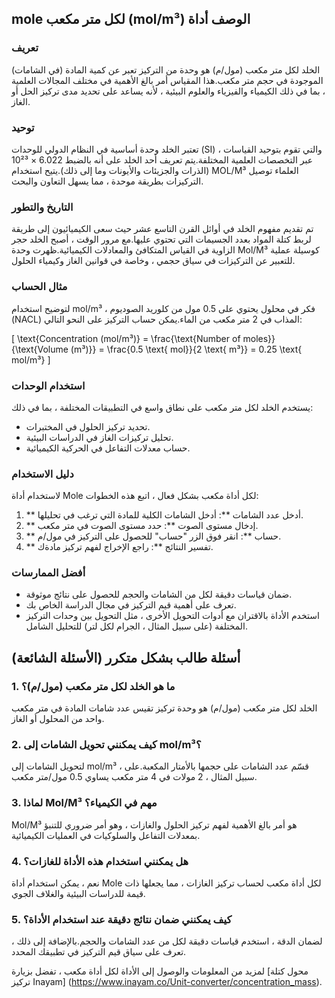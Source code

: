 ## mole لكل متر مكعب (mol/m³) الوصف أداة

### تعريف
الخلد لكل متر مكعب (مول/م) هو وحدة من التركيز تعبر عن كمية المادة (في الشامات) الموجودة في حجم متر مكعب.هذا المقياس أمر بالغ الأهمية في مختلف المجالات العلمية ، بما في ذلك الكيمياء والفيزياء والعلوم البيئية ، لأنه يساعد على تحديد مدى تركيز الحل أو الغاز.

### توحيد
تعتبر الخلد وحدة أساسية في النظام الدولي للوحدات (SI) ، والتي تقوم بتوحيد القياسات عبر التخصصات العلمية المختلفة.يتم تعريف أحد الخلد على أنه بالضبط 6.022 × 10²³ (الذرات والجزيئات والأيونات وما إلى ذلك).يتيح استخدام MOL/M³ العلماء توصيل التركيزات بطريقة موحدة ، مما يسهل التعاون والبحث.

### التاريخ والتطور
تم تقديم مفهوم الخلد في أوائل القرن التاسع عشر حيث سعى الكيميائيون إلى طريقة لربط كتلة المواد بعدد الجسيمات التي تحتوي عليها.مع مرور الوقت ، أصبح الخلد حجر الزاوية في القياس المتكافئ والمعادلات الكيميائية.ظهرت وحدة Mol/M³ كوسيلة عملية للتعبير عن التركيزات في سياق حجمي ، وخاصة في قوانين الغاز وكيمياء الحلول.

### مثال الحساب
لتوضيح استخدام mol/m³ ، فكر في محلول يحتوي على 0.5 مول من كلوريد الصوديوم (NACL) المذاب في 2 متر مكعب من الماء.يمكن حساب التركيز على النحو التالي:

\[ \text{Concentration (mol/m³)} = \frac{\text{Number of moles}}{\text{Volume (m³)}} = \frac{0.5 \text{ mol}}{2 \text{ m³}} = 0.25 \text{ mol/m³} \]

### استخدام الوحدات
يستخدم الخلد لكل متر مكعب على نطاق واسع في التطبيقات المختلفة ، بما في ذلك:
- تحديد تركيز الحلول في المختبرات.
- تحليل تركيزات الغاز في الدراسات البيئية.
- حساب معدلات التفاعل في الحركية الكيميائية.

### دليل الاستخدام
لاستخدام أداة Mole لكل أداة مكعب بشكل فعال ، اتبع هذه الخطوات:
1. ** أدخل عدد الشامات **: أدخل الشامات الكلية للمادة التي ترغب في تحليلها.
2. ** إدخال مستوى الصوت **: حدد مستوى الصوت في متر مكعب.
3. ** حساب **: انقر فوق الزر "حساب" للحصول على التركيز في مول/م.
4. ** تفسير النتائج **: راجع الإخراج لفهم تركيز مادةك.

### أفضل الممارسات
- ضمان قياسات دقيقة لكل من الشامات والحجم للحصول على نتائج موثوقة.
- تعرف على أهمية قيم التركيز في مجال الدراسة الخاص بك.
- استخدم الأداة بالاقتران مع أدوات التحويل الأخرى ، مثل التحويل بين وحدات التركيز المختلفة (على سبيل المثال ، الجرام لكل لتر) للتحليل الشامل.

## أسئلة طالب بشكل متكرر (الأسئلة الشائعة)

### 1. ما هو الخلد لكل متر مكعب (مول/م)؟
الخلد لكل متر مكعب (مول/م) هو وحدة تركيز تقيس عدد شامات المادة في متر مكعب واحد من المحلول أو الغاز.

### 2. كيف يمكنني تحويل الشامات إلى mol/m³؟
لتحويل الشامات إلى mol/m³ ، قسّم عدد الشامات على حجمها بالأمتار المكعبة.على سبيل المثال ، 2 مولات في 4 متر مكعب يساوي 0.5 مول/متر مكعب.

### 3. لماذا Mol/M³ مهم في الكيمياء؟
Mol/M³ هو أمر بالغ الأهمية لفهم تركيز الحلول والغازات ، وهو أمر ضروري للتنبؤ بمعدلات التفاعل والسلوكيات في العمليات الكيميائية.

### 4. هل يمكنني استخدام هذه الأداة للغازات؟
نعم ، يمكن استخدام أداة Mole لكل أداة مكعب لحساب تركيز الغازات ، مما يجعلها ذات قيمة للدراسات البيئية والغلاف الجوي.

### 5. كيف يمكنني ضمان نتائج دقيقة عند استخدام الأداة؟
لضمان الدقة ، استخدم قياسات دقيقة لكل من عدد الشامات والحجم.بالإضافة إلى ذلك ، تعرف على سياق قيم التركيز في تطبيقك المحدد.

لمزيد من المعلومات والوصول إلى الأداة لكل أداة مكعب ، تفضل بزيارة [محول كتلة تركيز Inayam] (https://www.inayam.co/Unit-converter/concentration_mass).